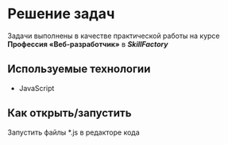 # Решение задач

Задачи выполнены в качестве практической работы на курсе **Профессия «Веб-разработчик»** в _**SkillFactory**_

## Используемые технологии

-   JavaScript

## Как открыть/запустить

Запустить файлы \*.js в редакторе кода

